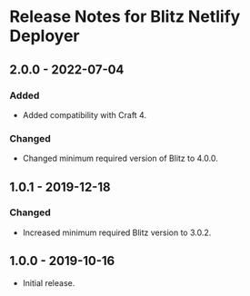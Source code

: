 # Release Notes for Blitz Netlify Deployer

## 2.0.0 - 2022-07-04
### Added
- Added compatibility with Craft 4.

### Changed
- Changed minimum required version of Blitz to 4.0.0.

## 1.0.1 - 2019-12-18
### Changed
- Increased minimum required Blitz version to 3.0.2.

## 1.0.0 - 2019-10-16
- Initial release.
